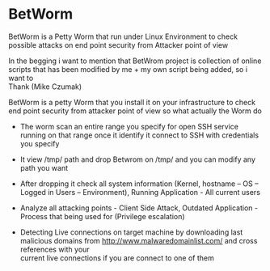 # BetWorm
BetWorm is a Petty Worm that run under Linux Environment to check possible attacks on end point security from Attacker point of view 

In the begging i want to mention that BetWrom project is collection of online scripts that has been modified by me + my own script being added, so i want to  
Thank (Mike Czumak) 

BetWorm is a petty Worm that you install it on your infrastructure to check end point security from attacker point of view 
so what actually the Worm do

* The worm scan an entire range you specify for open SSH service running on that range once it identify it connect to SSH with credentials you specify 

* It view /tmp/ path and drop Betwrom on /tmp/ and you can modify any path you want 

* After dropping it check all system information (Kernel, hostname – OS – Logged in Users – Environment), Running Application - All current users 

* Analyze all attacking points - Client Side Attack, Outdated Application - Process that being used for (Privilege escalation)

* Detecting Live connections on target machine by downloading last malicious domains from http://www.malwaredomainlist.com/ and cross references with your  
current live connections if you are connect to one of them

